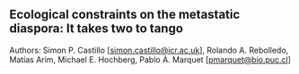 ## Ecological constraints on the metastatic diaspora: It takes two to tango 
Authors: Simon P. Castillo [simon.castillo@icr.ac.uk], Rolando A. Rebolledo, Matías Arim, Michael E. Hochberg, Pablo A. Marquet [pmarquet@bio.puc.cl]


